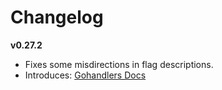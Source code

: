 # Changelog

**v0.27.2**

-   Fixes some misdirections in flag descriptions.
-   Introduces: [Gohandlers Docs](https://gohandlers.pages.dev)
